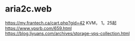 # aria2c.web


https://my.frantech.ca/cart.php?gid=42
KVM， 1。25起
https://www.vpsrb.com/659.html
https://blog.liyuans.com/archives/storage-vps-collection.html
